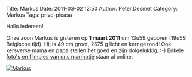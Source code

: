 Title: Markus
Date: 2011-03-02 12:50
Author: Peter.Desmet
Category: Markus
Tags: prive-picasa

Hallo iedereen!

Onze zoon Markus is gisteren op **1 maart 2011** om 13u59 geboren (19u59
Belgische tijd). Hij is 49 cm groot, 2675 g licht en kerngezond! Ook
kersverse mama en papa stellen het goed en zijn dolgelukkig. :-) Enkele
[foto's en filmpjes van ons marmotje][] staan al online.

[![Markus][]][foto's en filmpjes van ons marmotje]

  [foto's en filmpjes van ons marmotje]: https://picasaweb.google.com/Peter.Desmet/GeboorteMarkus?authuser=0&authkey=Gv1sRgCJOa7dqmppuR-gE&feat=directlink
  [Markus]: https://lh3.googleusercontent.com/-k84J0uKu6SI/TW6B3_oVzII/AAAAAAAAF2U/4M1c5nRRcxg/s800/DSC_0068.JPG
    "Hallo wereld!"
